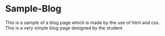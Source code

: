 # Sample-Blog

This is a sample of a blog page which is made by the use of html and css. This is a very simple blog page designed by the student
